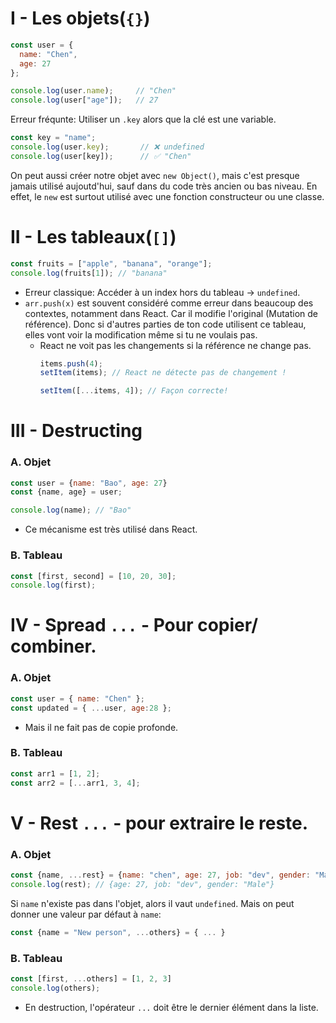 # I - Les objets(``{}``)
````js
const user = {
  name: "Chen",
  age: 27
};

console.log(user.name);     // "Chen"
console.log(user["age"]);   // 27
````

Erreur fréqunte: Utiliser un ``.key`` alors que la clé est une variable.
````js
const key = "name";
console.log(user.key);       // ❌ undefined
console.log(user[key]);      // ✅ "Chen"
````

On peut aussi créer notre objet avec ``new Object()``, mais c'est presque jamais utilisé aujoutd'hui, sauf dans du code très ancien ou bas niveau. En effet, le ``new`` est surtout utilisé avec une fonction constructeur ou une classe.

# II - Les tableaux(``[]``)
````js
const fruits = ["apple", "banana", "orange"];
console.log(fruits[1]); // "banana"
````
* Erreur classique: Accéder à un index hors du tableau -> ``undefined``.
* ``arr.push(x)`` est souvent considéré comme erreur dans beaucoup des contextes, notamment dans React. Car il modifie l'original (Mutation de référence). Donc si d'autres parties de ton code utilisent ce tableau, elles vont voir la modification même si tu ne voulais pas.
	* React ne voit pas les changements si la référence ne change pas.
		````js
		items.push(4);
		setItem(items); // React ne détecte pas de changement !
		
		setItem([...items, 4]); // Façon correcte!
		````



# III - Destructing
### A. Objet
````js
const user = {name: "Bao", age: 27}
const {name, age} = user;

console.log(name); // "Bao"
````
* Ce mécanisme est très utilisé dans React.

### B. Tableau
````js
const [first, second] = [10, 20, 30];
console.log(first);
````

# IV - Spread ``...`` - Pour copier/ combiner.
### A. Objet
````js
const user = { name: "Chen" };
const updated = { ...user, age:28 };
````
* Mais il ne fait pas de copie profonde.

### B. Tableau
````js
const arr1 = [1, 2];
const arr2 = [...arr1, 3, 4];
````

# V - Rest ``...`` - pour extraire le reste.
### A. Objet
````js
const {name, ...rest} = {name: "chen", age: 27, job: "dev", gender: "Male"}
console.log(rest); // {age: 27, job: "dev", gender: "Male"}
````

Si ``name`` n'existe pas dans l'objet, alors il vaut ``undefined``. Mais on peut donner une valeur par défaut à ``name``:
````js
const {name = "New person", ...others} = { ... }
````

### B. Tableau
````js
const [first, ...others] = [1, 2, 3]
console.log(others);
````
* En destruction, l'opérateur ``...`` doit être le dernier élément dans la liste.


